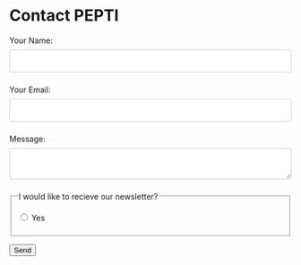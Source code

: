  # Contact PEPTI
 
 <form name="contact" method="POST" data-netlify="true">
    <p>
        <label>Your Name: <input type="text" name="name" required/></label>
    </p>
    <p>
        <label>Your Email: <input type="email" name="email" required/></label>
    </p>                
    <p>
        <label>Message: <textarea name="message"></textarea></label>
    </p>
    <fieldset>
    <legend>I would like to recieve our newsletter?</legend>
    <p>
      <label>
        <input type="radio" name="receiveEmails" value="Yes"> Yes
      </label>
    </p>
    
  </fieldset>
    <p>
        <button type="submit">Send</button>
    </p>
</form>

<style>
input[type=text],input[type='email'], textarea {
  width: 100%;
  padding: 12px 20px;
  margin: 8px 0;
  display: inline-block;
  border: 1px solid #ccc;
  border-radius: 4px;
  box-sizing: border-box;
}

form input[type=submit] {
  width: 100%;
  background-color: #4CAF50;
  color: white;
  padding: 14px 20px;
  margin: 8px 0;
  border: none;
  border-radius: 4px;
  cursor: pointer;
}

input[type=submit]:hover {
  background-color: var(--SteelBlue);
}

.contact-form {
    width:50%;
  border-radius: 5px;
  background-color:var(--SteelBlue);
  padding: 20px;
}
</style>